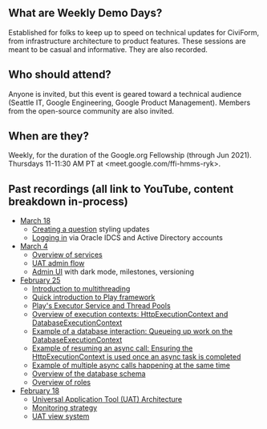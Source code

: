 ## What are Weekly Demo Days?

Established for folks to keep up to speed on technical updates for CiviForm, from infrastructure architecture to product features. These sessions are meant to be casual and informative.  They are also recorded.

## Who should attend?

Anyone is invited, but this event is geared toward a technical audience (Seattle IT, Google Engineering, Google Product Management). Members from the open-source community are also invited.

## When are they?

Weekly, for the duration of the Google.org Fellowship (through Jun 2021).  Thursdays 11-11:30 AM PT at <meet.google.com/ffi-hmms-ryk>.

## Past recordings (all link to YouTube, content breakdown in-process)
  
* [March 18](https://youtu.be/fXZj_0S6onI)
    - [Creating a question](https://www.youtube.com/watch?v=fXZj_0S6onI&t=244) styling updates
    - [Logging in](https://www.youtube.com/watch?v=fXZj_0S6onI&t=290s) via Oracle IDCS and Active Directory accounts
* [March 4](https://youtu.be/MKY5JfVsJRg)
    - [Overview of services](https://www.youtube.com/watch?v=MKY5JfVsJRg&t=128s)
    - [UAT admin flow](https://www.youtube.com/watch?v=MKY5JfVsJRg&t=744s)
    - [Admin UI](https://www.youtube.com/watch?v=MKY5JfVsJRg&t=1360s) with dark mode, milestones, versioning
* [February 25](https://youtu.be/c7IXc4I94Zc)
    - [Introduction to multithreading](https://youtu.be/c7IXc4I94Zc?t=187)
    - [Quick introduction to Play framework](https://youtu.be/c7IXc4I94Zc?t=284)
    - [Play's Executor Service and Thread Pools](https://youtu.be/c7IXc4I94Zc?t=317)
    - [Overview of execution contexts: HttpExecutionContext and DatabaseExecutionContext](https://youtu.be/c7IXc4I94Zc?t=445)
    - [Example of a database interaction: Queueing up work on the DatabaseExecutionContext](https://youtu.be/c7IXc4I94Zc?t=534)
    - [Example of resuming an async call: Ensuring the HttpExecutionContext is used once an async task is completed](https://youtu.be/c7IXc4I94Zc?t=653)
    - [Example of multiple async calls happening at the same time](https://youtu.be/c7IXc4I94Zc?t=733)
    - [Overview of the database schema](https://youtu.be/c7IXc4I94Zc?t=925)
    - [Overview of roles](https://youtu.be/c7IXc4I94Zc?t=1100)
* [February 18](https://youtu.be/s8ls93Omx4w)
    - [Universal Application Tool (UAT) Architecture](https://youtu.be/s8ls93Omx4w?t=516)
    - [Monitoring strategy](https://youtu.be/s8ls93Omx4w?t=807)
    - [UAT view system](https://youtu.be/s8ls93Omx4w?t=1103)


